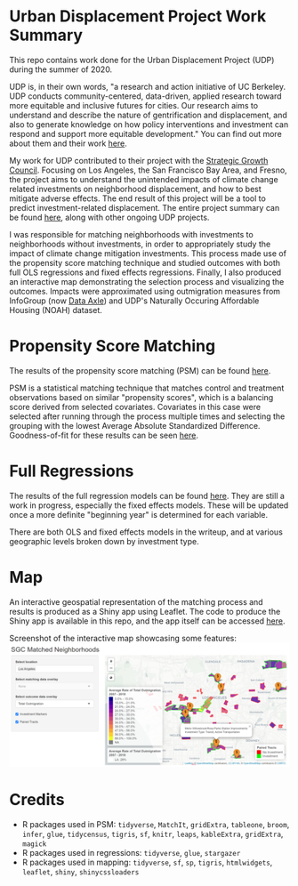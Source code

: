 # Urban Displacement Project Work Summary
This repo contains work done for the Urban Displacement Project (UDP) during the summer of 2020. 

UDP is, in their own words, "a research and action initiative of UC Berkeley. UDP conducts community-centered, data-driven, applied research toward more equitable and inclusive futures for cities. Our research aims to understand and describe the nature of gentrification and displacement, and also to generate knowledge on how policy interventions and investment can respond and support more equitable development." You can find out more about them and their work [here](https://www.urbandisplacement.org/).

My work for UDP contributed to their project with the [Strategic Growth Council](https://sgc.ca.gov/). Focusing on Los Angeles, the San Francisco Bay Area, and Fresno, the project aims to understand the unintended impacts of climate change related investments on neighborhood displacement, and how to best mitigate adverse effects. The end result of this project will be a tool to predict investment-related displacement. The entire project summary can be found [here](https://www.urbandisplacement.org/current-projects#section-191), along with other ongoing UDP projects. 

I was responsible for matching neighborhoods with investments to neighborhoods without investments, in order to appropriately study the impact of climate change mitigation investments. This process made use of the propensity score matching technique and studied outcomes with both full OLS regressions and fixed effects regressions. Finally, I also produced an interactive map demonstrating the selection process and visualizing the outcomes. Impacts were approximated using outmigration measures from InfoGroup (now [Data Axle](https://www.data-axle.com/)) and UDP's Naturally Occuring Affordable Housing (NOAH) dataset.

# Propensity Score Matching
The results of the propensity score matching (PSM) can be found [here](https://github.com/mnissen1/udp_summer2020/tree/master/writeups/sgc_psm_report.pdf).

PSM is a statistical matching technique that matches control and treatment observations based on similar "propensity scores", which is a balancing score derived from selected covariates. Covariates in this case were selected after running through the process multiple times and selecting the grouping with the lowest Average Absolute Standardized Difference. Goodness-of-fit for these results can be seen [here](https://github.com/mnissen1/udp_summer2020/tree/master/visualizations/psm_tests).

# Full Regressions
The results of the full regression models can be found [here](https://mnissen1.github.io/udp_summer2020/writeups/sgc_reg_full.html). They are still a work in progress, especially the fixed effects models. These will be updated once a more definite "beginning year" is determined for each variable.

There are both OLS and fixed effects models in the writeup, and at various geographic levels broken down by investment type.

# Map
An interactive geospatial representation of the matching process and results is produced as a Shiny app using Leaflet. The code to produce the Shiny app is available in this repo, and the app itself can be accessed [here](https://matt-nissen.shinyapps.io/SGC_Matched_Neighborhoods_Map/?_ga=2.46349092.2031182488.1602192102-2050714689.1599855133).

Screenshot of the interactive map showcasing some features:
![Map Screenshot](https://github.com/mnissen1/udp_summer2020/blob/master/visualizations/map_screenshot.png)

# Credits
* R packages used in PSM: `tidyverse`, `MatchIt`, `gridExtra`, `tableone`, `broom`, `infer`, `glue`, `tidycensus`, `tigris`, `sf`, `knitr`, `leaps`, `kableExtra`, `gridExtra`, `magick`
* R packages used in regressions: `tidyverse`, `glue`, `stargazer`
* R packages used in mapping: `tidyverse`, `sf`, `sp`, `tigris`, `htmlwidgets`, `leaflet`, `shiny`, `shinycssloaders`
